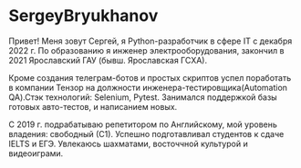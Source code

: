# SergeyBryukhanov

Привет! Меня зовут Сергей, я Python-разработчик в сфере IT с декабря 2022 г. По образованию я инженер электрооборудования, закончил в 2021 
Ярославский ГАУ (бывш. Ярославская ГСХА).

Кроме создания телеграм-ботов и простых скриптов успел поработать в компании Тензор на должности инженера-тестировщика(Automation QA).Стэк технологий: Selenium, Pytest.
Занимался поддержкой базы готовых авто-тестов, и написанием новых.

С 2019 г. подрабатываю репетитором по Английскому, мой уровень владения: свободный (С1). Успешно подготавливал студентов к сдаче IELTS и ЕГЭ.
Увлекаюсь шахматами, восточчной культурой и видеоиграми.
